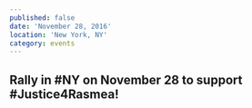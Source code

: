 ```yaml
---
published: false
date: 'November 28, 2016'
location: 'New York, NY'
category: events
---
```

## Rally in #NY on November 28 to support #Justice4Rasmea! 

